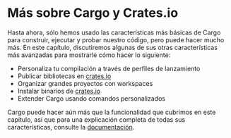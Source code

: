# Más sobre Cargo y Crates.io

Hasta ahora, sólo hemos usado las características más básicas de Cargo para
construir, ejecutar y probar nuestro código, pero puede hacer mucho más. En este
capítulo, discutiremos algunas de sus otras características más avanzadas para
mostrarle cómo hacer lo siguiente:

* Personaliza tu compilación a través de perfiles de lanzamiento
* Publicar bibliotecas en [crates.io](https://crates.io/)<!-- ignore -->
* Organizar grandes proyectos con workspaces
* Instalar binarios de [crates.io](https://crates.io/)<!-- ignore -->
* Extender Cargo usando comandos personalizados

Cargo puede hacer aún más que la funcionalidad que cubrimos en este capítulo,
así que para una explicación completa de todas sus características, consulte la
[documentación](https://doc.rust-lang.org/cargo/).
